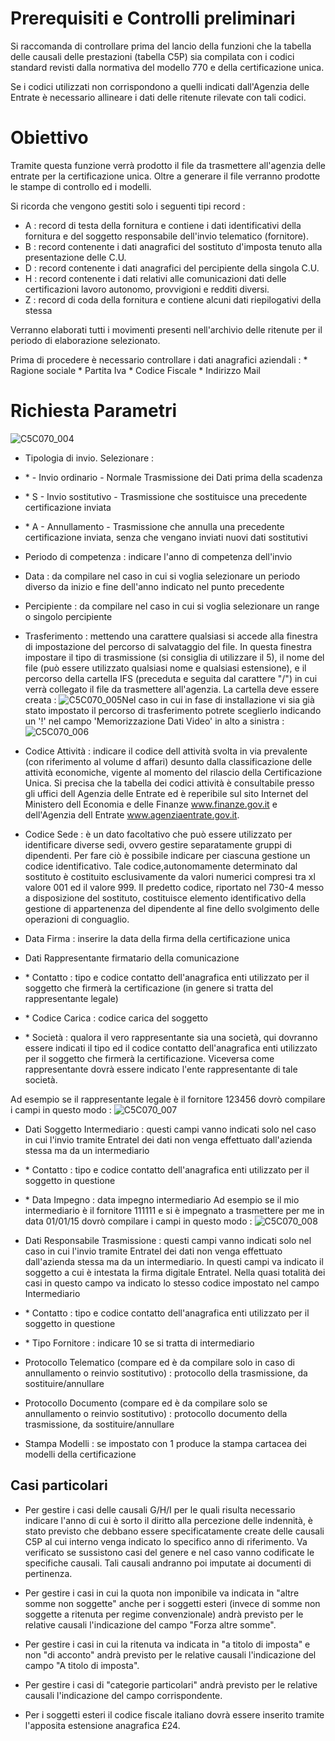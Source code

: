 # Prerequisiti e Controlli preliminari
Si raccomanda di controllare prima del lancio della funzioni che la tabella delle causali delle prestazioni (tabella C5P) sia compilata con i codici standard revisti dalla normativa del modello 770 e della certificazione unica.

Se i codici utilizzati non corrispondono a quelli indicati dall'Agenzia delle Entrate è necessario allineare i dati delle ritenute rilevate con tali codici.

# Obiettivo

Tramite questa funzione verrà prodotto il file da trasmettere all'agenzia delle entrate per la certificazione unica.
Oltre a generare il file verranno prodotte le stampe di controllo ed i modelli.

Si ricorda che vengono gestiti solo i seguenti tipi record : 
-  A :  record di testa della fornitura e contiene i dati identificativi della fornitura e del soggetto responsabile dell'invio telematico (fornitore).
-  B :  record contenente i dati anagrafici del sostituto d'imposta tenuto alla presentazione delle C.U.
-  D :  record contenente i dati anagrafici del percipiente della singola C.U.
-  H :  record contenente i dati relativi alle comunicazioni dati delle certificazioni lavoro autonomo, provvigioni e redditi diversi.
-  Z :  record di coda della fornitura e contiene alcuni dati riepilogativi della stessa

Verranno elaborati tutti i movimenti presenti nell'archivio delle ritenute per il periodo di elaborazione selezionato.

Prima di procedere è necessario controllare i dati anagrafici aziendali : 
 \* Ragione sociale
 \* Partita Iva
 \* Codice Fiscale
 \* Indirizzo Mail

# Richiesta Parametri

![C5C070_004](http://localhost:3000/immagini/MBDOC_OGG-P_C5CU14A/C5C070_004.png)
-  Tipologia di invio. Selezionare : 
- \*   - Invio ordinario - Normale Trasmissione dei Dati prima della scadenza
- \* S - Invio sostitutivo - Trasmissione che sostituisce una precedente certificazione inviata
- \* A - Annullamento - Trasmissione che annulla una precedente certificazione inviata, senza che vengano inviati nuovi dati sostitutivi

-  Periodo di competenza :  indicare l'anno di competenza dell'invio

-  Data :  da compilare nel caso in cui si voglia selezionare un periodo diverso da inizio e fine dell'anno indicato nel punto precedente

-  Percipiente :  da compilare nel caso in cui si voglia selezionare un range o singolo percipiente

-  Trasferimento :  mettendo una carattere qualsiasi si accede alla finestra di impostazione del percorso di salvataggio del file. In questa finestra impostare il tipo di trasmissione (si consiglia di utilizzare il 5), il nome del file (può essere utilizzato qualsiasi nome e qualsiasi estensione), e il percorso della cartella IFS (preceduta e seguita dal carattere "/") in cui verrà collegato il file da trasmettere all'agenzia. La cartella deve essere creata : 
![C5C070_005](http://localhost:3000/immagini/MBDOC_OGG-P_C5CU14A/C5C070_005.png)Nel caso in cui in fase di installazione vi sia già stato impostato il percorso di trasferimento potrete sceglierlo indicando un '!' nel campo 'Memorizzazione Dati Video' in alto a sinistra : 
![C5C070_006](http://localhost:3000/immagini/MBDOC_OGG-P_C5CU14A/C5C070_006.png)
-  Codice Attività :  indicare il codice dell attività svolta in via prevalente (con riferimento al volume d affari) desunto dalla classificazione delle attività economiche, vigente al momento del rilascio della Certificazione Unica. Si precisa che la tabella dei codici attività è consultabile presso gli uffici dell Agenzia delle Entrate ed è reperibile sul sito Internet del Ministero dell Economia e delle Finanze www.finanze.gov.it e dell'Agenzia dell Entrate www.agenziaentrate.gov.it.

-  Codice Sede :  è un dato facoltativo che può essere utilizzato per identificare diverse sedi, ovvero gestire separatamente gruppi di dipendenti. Per fare ciò è possibile indicare per ciascuna gestione un codice identificativo. Tale codice,autonomamente determinato dal sostituto è costituito esclusivamente da valori numerici compresi tra xl valore 001 ed il valore 999. Il predetto codice, riportato nel 730-4 messo a disposizione del sostituto, costituisce elemento identificativo della gestione di appartenenza del dipendente al fine dello svolgimento delle operazioni di conguaglio.

-  Data Firma :  inserire la data della firma della certificazione unica

-  Dati Rappresentante firmatario della comunicazione
- \* Contatto :  tipo e codice contatto dell'anagrafica enti utilizzato per il soggetto che firmerà la certificazione (in genere si tratta del rappresentante legale)
- \* Codice Carica :  codice carica del soggetto
- \* Società :  qualora il vero rappresentante sia una società, qui dovranno essere indicati il tipo ed il codice contatto dell'anagrafica enti utilizzato per il soggetto che firmerà la certificazione. Viceversa come rappresentante dovrà essere indicato l'ente rappresentante di tale società.

Ad esempio se il rappresentante legale è il fornitore 123456 dovrò compilare i campi in questo modo : 
![C5C070_007](http://localhost:3000/immagini/MBDOC_OGG-P_C5CU14A/C5C070_007.png)
-  Dati Soggetto Intermediario :  questi campi vanno indicati solo nel caso in cui l'invio tramite Entratel dei dati non venga effettuato dall'azienda stessa ma da un intermediario
- \* Contatto :  tipo e codice contatto dell'anagrafica enti utilizzato per il soggetto in questione
- \* Data Impegno :  data impegno intermediario
Ad esempio se il mio intermediario è il fornitore 111111 e si è impegnato a trasmettere per me in data 01/01/15 dovrò compilare i campi in questo modo : 
![C5C070_008](http://localhost:3000/immagini/MBDOC_OGG-P_C5CU14A/C5C070_008.png)
-  Dati Responsabile Trasmissione :  questi campi vanno indicati solo nel caso in cui l'invio tramite Entratel dei dati non venga effettuato dall'azienda stessa ma da un intermediario. In questi campi va indicato il soggetto a cui è intestata la firma digitale Entratel. Nella quasi totalità dei casi in questo campo va indicato lo stesso codice impostato nel campo Intermediario
- \* Contatto :  tipo e codice contatto dell'anagrafica enti utilizzato per il soggetto in questione
- \* Tipo Fornitore :  indicare 10 se si tratta di intermediario

-  Protocollo Telematico (compare ed è da compilare solo in caso di annullamento o reinvio sostitutivo) :  protocollo della trasmissione, da sostituire/annullare
-  Protocollo Documento (compare ed è da compilare solo se annullamento o reinvio sostitutivo) :  protocollo documento della trasmissione, da sostituire/annullare

-  Stampa Modelli :  se impostato con 1 produce la stampa cartacea dei modelli della certificazione

## Casi particolari

-  Per gestire i casi delle causali G/H/I per le quali risulta necessario indicare l'anno di cui è sorto il diritto alla percezione delle indennità, è stato previsto che debbano essere specificatamente create delle causali C5P al cui interno venga indicato lo specifico anno di riferimento. Va verificato se sussistono casi del genere e nel caso vanno codificate le specifiche causali. Tali causali andranno poi imputate ai documenti di pertinenza.

-  Per gestire i casi in cui la quota non imponibile va indicata in "altre somme non soggette" anche per i soggetti esteri (invece di somme non soggette a ritenuta per regime convenzionale) andrà previsto per le relative causali l'indicazione del campo "Forza altre somme".

-  Per gestire i casi in cui la ritenuta va indicata in "a titolo di imposta" e non "di acconto" andrà previsto per le relative causali l'indicazione del campo "A titolo di imposta".

-  Per gestire i casi di "categorie particolari" andrà previsto per le relative causali l'indicazione del campo corrispondente.

-  Per i soggetti esteri il codice fiscale italiano dovrà essere inserito tramite l'apposita estensione anagrafica £24.

